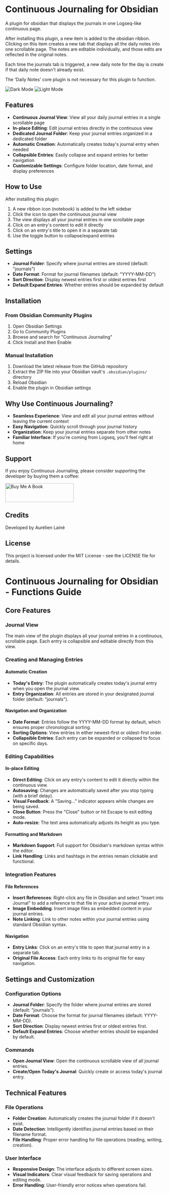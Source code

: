 # Continuous Journaling for Obsidian

A plugin for obsidian that displays the journals in one Logseq-like continuous page.

After installing this plugin, a new item is added to the obsidian ribbon. Clicking on this item creates a new tab that displays all the daily notes into one scrollable page. The notes are editable individually, and those edits are reflected in the original notes.

Each time the journals tab is triggered, a new daily note for the day is create if that daily note doesn't already exist.

The 'Daily Notes' core plugin is not necessary for this plugin to function.

![Dark Mode](./resources/screenshots/pluginPresentation-darkv2.png)
![Light Mode](./resources/screenshots/pluginPresentation-lightv2.png)

## Features

- **Continuous Journal View**: View all your daily journal entries in a single scrollable page
- **In-place Editing**: Edit journal entries directly in the continuous view
- **Dedicated Journal Folder**: Keep your journal entries organized in a dedicated folder
- **Automatic Creation**: Automatically creates today's journal entry when needed
- **Collapsible Entries**: Easily collapse and expand entries for better navigation
- **Customizable Settings**: Configure folder location, date format, and display preferences

## How to Use

After installing this plugin:

1. A new ribbon icon (notebook) is added to the left sidebar
2. Click the icon to open the continuous journal view
3. The view displays all your journal entries in one scrollable page
4. Click on an entry's content to edit it directly
5. Click on an entry's title to open it in a separate tab
6. Use the toggle button to collapse/expand entries

## Settings

- **Journal Folder**: Specify where journal entries are stored (default: "journals")
- **Date Format**: Format for journal filenames (default: "YYYY-MM-DD")
- **Sort Direction**: Display newest entries first or oldest entries first
- **Default Expand Entries**: Whether entries should be expanded by default

## Installation

### From Obsidian Community Plugins

1. Open Obsidian Settings
2. Go to Community Plugins
3. Browse and search for "Continuous Journaling"
4. Click Install and then Enable

### Manual Installation

1. Download the latest release from the GitHub repository
2. Extract the ZIP file into your Obsidian vault's `.obsidian/plugins/` directory
3. Reload Obsidian
4. Enable the plugin in Obsidian settings

## Why Use Continuous Journaling?

- **Seamless Experience**: View and edit all your journal entries without leaving the current context
- **Easy Navigation**: Quickly scroll through your journal history
- **Organization**: Keep your journal entries separate from other notes
- **Familiar Interface**: If you're coming from Logseq, you'll feel right at home

## Support

If you enjoy Continuous Journaling, please consider supporting the developer by buying them a coffee:

<a href="https://www.buymeacoffee.com/5SviNkXXo5" target="_blank">
  <img src="https://cdn.buymeacoffee.com/buttons/v2/default-blue.png" alt="Buy Me A Book" style="height: 60px !important;width: 217px !important;">
</a>

## Credits

Developed by Aurélien Lainé

## License

This project is licensed under the MIT License - see the LICENSE file for details.
















# Continuous Journaling for Obsidian - Functions Guide

## Core Features

### Journal View
The main view of the plugin displays all your journal entries in a continuous, scrollable page. Each entry is collapsible and editable directly from this view.

### Creating and Managing Entries

#### Automatic Creation
- **Today's Entry**: The plugin automatically creates today's journal entry when you open the journal view.
- **Entry Organization**: All entries are stored in your designated journal folder (default: "journals").

#### Navigation and Organization
- **Date Format**: Entries follow the YYYY-MM-DD format by default, which ensures proper chronological sorting.
- **Sorting Options**: View entries in either newest-first or oldest-first order.
- **Collapsible Entries**: Each entry can be expanded or collapsed to focus on specific days.

### Editing Capabilities

#### In-place Editing
- **Direct Editing**: Click on any entry's content to edit it directly within the continuous view.
- **Autosaving**: Changes are automatically saved after you stop typing (with a brief delay).
- **Visual Feedback**: A "Saving..." indicator appears while changes are being saved.
- **Close Button**: Press the "Close" button or hit Escape to exit editing mode.
- **Auto-resize**: The text area automatically adjusts its height as you type.

#### Formatting and Markdown
- **Markdown Support**: Full support for Obsidian's markdown syntax within the editor.
- **Link Handling**: Links and hashtags in the entries remain clickable and functional.

### Integration Features

#### File References
- **Insert References**: Right-click any file in Obsidian and select "Insert into Journal" to add a reference to that file in your active journal entry.
- **Image Embedding**: Insert image files as embedded content in your journal entries.
- **Note Linking**: Link to other notes within your journal entries using standard Obsidian syntax.

#### Navigation
- **Entry Links**: Click on an entry's title to open that journal entry in a separate tab.
- **Original File Access**: Each entry links to its original file for easy navigation.

## Settings and Customization

### Configuration Options
- **Journal Folder**: Specify the folder where journal entries are stored (default: "journals").
- **Date Format**: Choose the format for journal filenames (default: YYYY-MM-DD).
- **Sort Direction**: Display newest entries first or oldest entries first.
- **Default Expand Entries**: Choose whether entries should be expanded by default.

### Commands
- **Open Journal View**: Open the continuous scrollable view of all journal entries.
- **Create/Open Today's Journal**: Quickly create or access today's journal entry.

## Technical Features

### File Operations
- **Folder Creation**: Automatically creates the journal folder if it doesn't exist.
- **Date Detection**: Intelligently identifies journal entries based on their filename format.
- **File Handling**: Proper error handling for file operations (reading, writing, creation).

### User Interface
- **Responsive Design**: The interface adjusts to different screen sizes.
- **Visual Indicators**: Clear visual feedback for saving operations and editing mode.
- **Error Handling**: User-friendly error notices when operations fail.



